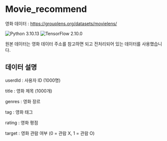 # Movie_recommend

영화 데이터 : https://grouplens.org/datasets/movielens/

![Python 3.10.13](https://img.shields.io/badge/python-3.10.13-blue.svg)
![TensorFlow 2.10.0](https://img.shields.io/badge/TensorFlow-2.10.0-orange.svg)

원본 데이터는 영화 데이터 주소를 참고하면 되고 전처리되어 있는 데이터를 사용했습니다.

## 데이터 설명
userdId : 사용자 ID (1000명)

title : 영화 제목 (1000개)

genres : 영화 장르

tag : 영화 태그

rating : 영화 평점

target : 영화 관람 여부 (0 = 관람 X, 1 = 관람 O)
